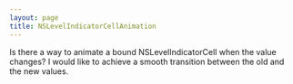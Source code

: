 ```yaml
---
layout: page
title: NSLevelIndicatorCellAnimation
---
```


Is there a way to animate a bound NSLevelIndicatorCell when the value changes? I would like to achieve a smooth transition between the old and the new values.

